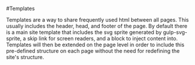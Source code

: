 #Templates

Templates are a way to share frequently used html between all pages. This usually includes the header, head, and footer of the page. By default there is a main site template that includes the svg sprite generated by gulp-svg-sprite, a skip link for screen readers, and a block to inject content into. Templates will then be extended on the page level in order to include this pre-defined structure on each page without the need for redefining the site's structure.
